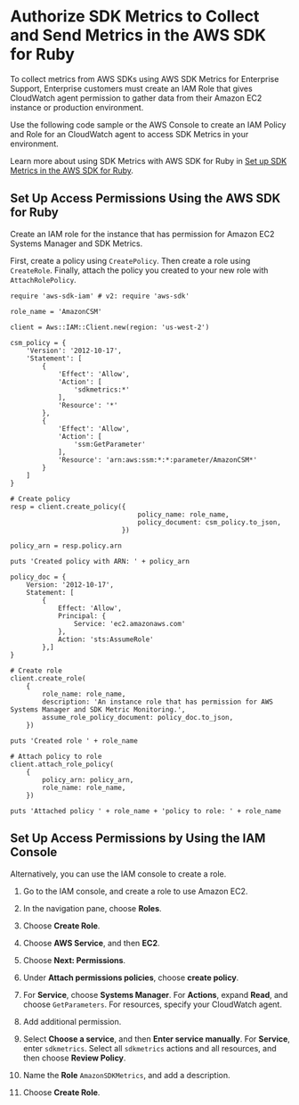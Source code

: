 # Authorize SDK Metrics to Collect and Send Metrics in the AWS SDK for Ruby<a name="authorize-metrics"></a>

To collect metrics from AWS SDKs using AWS SDK Metrics for Enterprise Support, Enterprise customers must create an IAM Role that gives CloudWatch agent permission to gather data from their Amazon EC2 instance or production environment\.

Use the following code sample or the AWS Console to create an IAM Policy and Role for an CloudWatch agent to access SDK Metrics in your environment\.

Learn more about using SDK Metrics with AWS SDK for Ruby in [Set up SDK Metrics in the AWS SDK for Ruby](setup-metrics.md)\.

## Set Up Access Permissions Using the AWS SDK for Ruby<a name="setup-access-permissions-sdk"></a>

Create an IAM role for the instance that has permission for Amazon EC2 Systems Manager and SDK Metrics\.

First, create a policy using `CreatePolicy`\. Then create a role using `CreateRole`\. Finally, attach the policy you created to your new role with `AttachRolePolicy`\.

```
require 'aws-sdk-iam' # v2: require 'aws-sdk'

role_name = 'AmazonCSM'

client = Aws::IAM::Client.new(region: 'us-west-2')

csm_policy = {
    'Version': '2012-10-17',
    'Statement': [
        {
            'Effect': 'Allow',
            'Action': [
                'sdkmetrics:*'
            ],
            'Resource': '*'
        },
        {
            'Effect': 'Allow',
            'Action': [
                'ssm:GetParameter'
            ],
            'Resource': 'arn:aws:ssm:*:*:parameter/AmazonCSM*'
        }
    ]
}

# Create policy
resp = client.create_policy({
                                policy_name: role_name,
                                policy_document: csm_policy.to_json,
                            })

policy_arn = resp.policy.arn

puts 'Created policy with ARN: ' + policy_arn

policy_doc = {
    Version: '2012-10-17',
    Statement: [
        {
            Effect: 'Allow',
            Principal: {
                Service: 'ec2.amazonaws.com'
            },
            Action: 'sts:AssumeRole'
        },]
}

# Create role
client.create_role(
    {
        role_name: role_name,
        description: 'An instance role that has permission for AWS Systems Manager and SDK Metric Monitoring.',
        assume_role_policy_document: policy_doc.to_json,
    })

puts 'Created role ' + role_name

# Attach policy to role
client.attach_role_policy(
    {
        policy_arn: policy_arn,
        role_name: role_name,
    })

puts 'Attached policy ' + role_name + 'policy to role: ' + role_name
```

## Set Up Access Permissions by Using the IAM Console<a name="setup-access-permissions-console"></a>

Alternatively, you can use the IAM console to create a role\.

1. Go to the IAM console, and create a role to use Amazon EC2\.

1. In the navigation pane, choose **Roles**\.

1. Choose **Create Role**\.

1. Choose **AWS Service**, and then **EC2**\.

1. Choose **Next: Permissions**\.

1. Under **Attach permissions policies**, choose **create policy**\.

1. For **Service**, choose **Systems Manager**\. For **Actions**, expand **Read**, and choose `GetParameters`\. For resources, specify your CloudWatch agent\.

1. Add additional permission\.

1. Select **Choose a service**, and then **Enter service manually**\. For **Service**, enter `sdkmetrics`\. Select all `sdkmetrics` actions and all resources, and then choose **Review Policy**\.

1. Name the **Role** `AmazonSDKMetrics`, and add a description\.

1. Choose **Create Role**\.